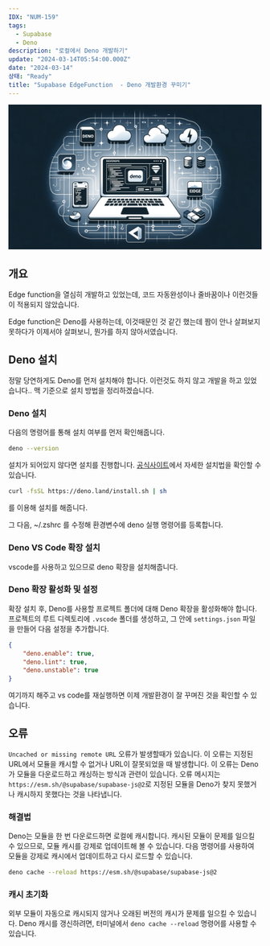 ```yaml
---
IDX: "NUM-159"
tags:
  - Supabase
  - Deno
description: "로컬에서 Deno 개발하기"
update: "2024-03-14T05:54:00.000Z"
date: "2024-03-14"
상태: "Ready"
title: "Supabase EdgeFunction  - Deno 개발환경 꾸미기"
---
```

![](image1.png)
## 개요

Edge function을 열심히 개발하고 있었는데, 코드 자동완성이나 줄바꿈이나 이런것들이 적용되지 않았습니다. 

Edge function은 Deno를 사용하는데, 이것때문인 것 같긴 했는데 짬이 안나 살펴보지 못하다가 이제서야 살펴보니, 뭔가를 하지 않아서였습니다. 

## Deno 설치

정말 당연하게도 Deno를 먼저 설치해야 합니다. 이런것도 하지 않고 개발을 하고 있었습니다.. 맥 기준으로 설치 방법을 정리하겠습니다. 

### Deno 설치

다음의 명령어를 통해 설치 여부를 먼저 확인해줍니다. 

```bash
deno --version
```

설치가 되어있지 않다면 설치를 진행합니다. [공식사이트](https://docs.deno.com/runtime/manual)에서 자세한 설치법을 확인할 수 있습니다. 

```bash
curl -fsSL https://deno.land/install.sh | sh
```

를 이용해 설치를 해줍니다. 

그 다음, ~/.zshrc 를 수정해 환경변수에 deno 실행 명령어를 등록합니다. 

### Deno VS Code 확장 설치

vscode를 사용하고 있으므로 deno 확장을 설치해줍니다. 

### Deno 확장 활성화 및 설정

확장 설치 후, Deno를 사용할 프로젝트 폴더에 대해 Deno 확장을 활성화해야 합니다. 프로젝트의 루트 디렉토리에 `.vscode` 폴더를 생성하고, 그 안에 `settings.json` 파일을 만들어 다음 설정을 추가합니다.

```json
{
    "deno.enable": true,
    "deno.lint": true,
    "deno.unstable": true
}
```



여기까지 해주고 vs code를 재실행하면 이제 개발환경이 잘 꾸며진 것을 확인할 수 있습니다. 

## 오류

`Uncached or missing remote URL` 오류가 발생할때가 있습니다. 이 오류는 지정된 URL에서 모듈을 캐시할 수 없거나 URL이 잘못되었을 때 발생합니다. 이 오류는 Deno가 모듈을 다운로드하고 캐싱하는 방식과 관련이 있습니다. 오류 메시지는 `https://esm.sh/@supabase/supabase-js@2`로 지정된 모듈을 Deno가 찾지 못했거나 캐시하지 못했다는 것을 나타냅니다. 

### 해결법

Deno는 모듈을 한 번 다운로드하면 로컬에 캐시합니다. 캐시된 모듈이 문제를 일으킬 수 있으므로, 모듈 캐시를 강제로 업데이트해 볼 수 있습니다. 다음 명령어를 사용하여 모듈을 강제로 캐시에서 업데이트하고 다시 로드할 수 있습니다.

```bash
deno cache --reload https://esm.sh/@supabase/supabase-js@2
```

### 캐시 초기화

외부 모듈이 자동으로 캐시되지 않거나 오래된 버전의 캐시가 문제를 일으킬 수 있습니다. Deno 캐시를 갱신하려면, 터미널에서 `deno cache --reload` 명령어를 사용할 수 있습니다.



